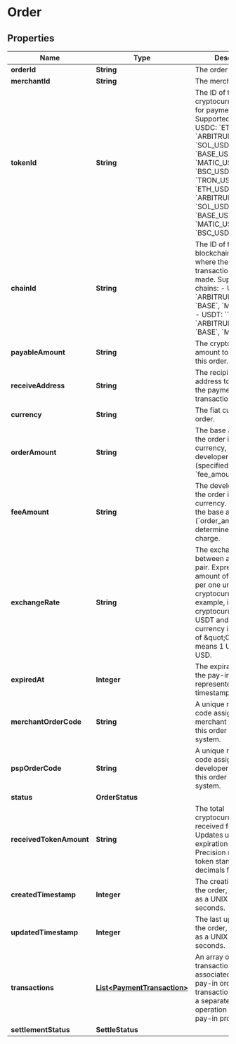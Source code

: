 

# Order


## Properties

| Name | Type | Description | Notes |
|------------ | ------------- | ------------- | -------------|
|**orderId** | **String** | The order ID. |  |
|**merchantId** | **String** | The merchant ID. |  [optional] |
|**tokenId** | **String** |  The ID of the cryptocurrency used for payment. Supported tokens:  - USDC: &#x60;ETH_USDC&#x60;, &#x60;ARBITRUM_USDCOIN&#x60;, &#x60;SOL_USDC&#x60;, &#x60;BASE_USDC&#x60;, &#x60;MATIC_USDC2&#x60;, &#x60;BSC_USDC&#x60; - USDT: &#x60;TRON_USDT&#x60;, &#x60;ETH_USDT&#x60;, &#x60;ARBITRUM_USDT&#x60;, &#x60;SOL_USDT&#x60;, &#x60;BASE_USDT&#x60;, &#x60;MATIC_USDT&#x60;, &#x60;BSC_USDT&#x60;  |  |
|**chainId** | **String** |  The ID of the blockchain network where the payment transaction should be made. Supported chains:  - USDC: &#x60;ETH&#x60;, &#x60;ARBITRUM&#x60;, &#x60;SOL&#x60;, &#x60;BASE&#x60;, &#x60;MATIC&#x60;, &#x60;BSC&#x60; - USDT: &#x60;TRON&#x60;, &#x60;ETH&#x60;, &#x60;ARBITRUM&#x60;, &#x60;SOL&#x60;, &#x60;BASE&#x60;, &#x60;MATIC&#x60;, &#x60;BSC&#x60;  |  |
|**payableAmount** | **String** | The cryptocurrency amount to be paid for this order. |  |
|**receiveAddress** | **String** | The recipient wallet address to be used for the payment transaction. |  |
|**currency** | **String** | The fiat currency of the order. |  |
|**orderAmount** | **String** | The base amount of the order in fiat currency, excluding the developer fee (specified in &#x60;fee_amount&#x60;). |  |
|**feeAmount** | **String** | The developer fee for the order in fiat currency. It is added to the base amount (&#x60;order_amount&#x60;) to determine the final charge. |  |
|**exchangeRate** | **String** | The exchange rate between a currency pair. Expressed as the amount of fiat currency per one unit of cryptocurrency. For example, if the cryptocurrency is USDT and the fiat currency is USD, a rate of \&quot;0.99\&quot; means 1 USDT &#x3D; 0.99 USD. |  |
|**expiredAt** | **Integer** | The expiration time of the pay-in order, represented as a UNIX timestamp in seconds. |  [optional] |
|**merchantOrderCode** | **String** | A unique reference code assigned by the merchant to identify this order in their system. |  [optional] |
|**pspOrderCode** | **String** | A unique reference code assigned by the developer to identify this order in their system. |  |
|**status** | **OrderStatus** |  |  |
|**receivedTokenAmount** | **String** | The total cryptocurrency amount received for this order. Updates until the expiration time. Precision matches the token standard (e.g., 6 decimals for USDT). |  |
|**createdTimestamp** | **Integer** | The creation time of the order, represented as a UNIX timestamp in seconds. |  [optional] |
|**updatedTimestamp** | **Integer** | The last update time of the order, represented as a UNIX timestamp in seconds. |  [optional] |
|**transactions** | [**List&lt;PaymentTransaction&gt;**](PaymentTransaction.md) | An array of transactions associated with this pay-in order. Each transaction represents a separate blockchain operation related to the pay-in process. |  [optional] |
|**settlementStatus** | **SettleStatus** |  |  [optional] |



